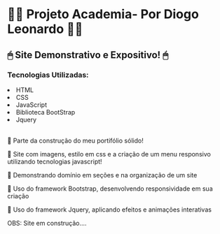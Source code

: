 
#  👩‍💻 Projeto Academia- Por Diogo Leonardo 👩‍💻

<h2>🖱  Site Demonstrativo e Expositivo! 🖱</h2>
<h3> Tecnologias Utilizadas: </h3>
<li> HTML </li>
<li> CSS </li>
<li> JavaScript </li>
<li> Biblioteca BootStrap </li>
<li> Jquery </li>
&nbsp

<p>💾 Parte da construção do meu portifólio sólido! </p>
<p>💾 Site com imagens, estilo em css e a criação de um menu responsivo utilizando tecnologias javascript! </p>
<p>💾 Demonstrando domínio em seções e na organização de um site </p>
<p>💾 Uso do framework Bootstrap, desenvolvendo responsividade em sua criação </p>
<p>💾 Uso do framework Jquery, aplicando efeitos e animações interativas</p>

OBS: Site em construção....
